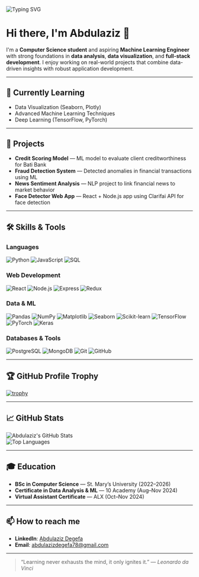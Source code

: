 <!-- Banner -->
<img src="https://readme-typing-svg.demolab.com?font=Fira+Code&duration=3000&pause=1000&center=true&vCenter=true&width=435&lines=Hi%2C+I'm+Abdulaziz;Data+Analyst!;Full-Stack+Developer!;Always+learning+and+building+!" alt="Typing SVG" />

# Hi there, I'm Abdulaziz 👋

I'm a **Computer Science student** and aspiring **Machine Learning Engineer** with strong foundations in **data analysis**, **data visualization**, and **full-stack development**. I enjoy working on real-world projects that combine data-driven insights with robust application development.

---

## 🧠 Currently Learning
- Data Visualization (Seaborn, Plotly)
- Advanced Machine Learning Techniques
- Deep Learning (TensorFlow, PyTorch)

---

## 💼 Projects
- **Credit Scoring Model** — ML model to evaluate client creditworthiness for Bati Bank
- **Fraud Detection System** — Detected anomalies in financial transactions using ML
- **News Sentiment Analysis** — NLP project to link financial news to market behavior
- **Face Detector Web App** — React + Node.js app using Clarifai API for face detection

---

## 🛠️ Skills & Tools

### Languages  
![Python](https://img.shields.io/badge/Python-3670A0?style=for-the-badge&logo=python&logoColor=white)
![JavaScript](https://img.shields.io/badge/JavaScript-ES6+-F7DF1E?style=for-the-badge&logo=javascript&logoColor=black)
![SQL](https://img.shields.io/badge/SQL-4479A1?style=for-the-badge&logo=postgresql&logoColor=white)

### Web Development  
![React](https://img.shields.io/badge/React-20232A?style=for-the-badge&logo=react)
![Node.js](https://img.shields.io/badge/Node.js-339933?style=for-the-badge&logo=node.js&logoColor=white)
![Express](https://img.shields.io/badge/Express.js-000000?style=for-the-badge&logo=express&logoColor=white)
![Redux](https://img.shields.io/badge/Redux-593D88?style=for-the-badge&logo=redux&logoColor=white)

### Data & ML  
![Pandas](https://img.shields.io/badge/Pandas-150458?style=for-the-badge&logo=pandas)
![NumPy](https://img.shields.io/badge/NumPy-013243?style=for-the-badge&logo=numpy)
![Matplotlib](https://img.shields.io/badge/Matplotlib-3776AB?style=for-the-badge&logo=matplotlib)
![Seaborn](https://img.shields.io/badge/Seaborn-2D3F50?style=for-the-badge&logo=python)
![Scikit-learn](https://img.shields.io/badge/Scikit--learn-F7931E?style=for-the-badge&logo=scikit-learn)
![TensorFlow](https://img.shields.io/badge/TensorFlow-FF6F00?style=for-the-badge&logo=tensorflow)
![PyTorch](https://img.shields.io/badge/PyTorch-EE4C2C?style=for-the-badge&logo=pytorch)
![Keras](https://img.shields.io/badge/Keras-D00000?style=for-the-badge&logo=keras)

### Databases & Tools  
![PostgreSQL](https://img.shields.io/badge/PostgreSQL-336791?style=for-the-badge&logo=postgresql&logoColor=white)
![MongoDB](https://img.shields.io/badge/MongoDB-4EA94B?style=for-the-badge&logo=mongodb&logoColor=white)
![Git](https://img.shields.io/badge/Git-F05032?style=for-the-badge&logo=git)
![GitHub](https://img.shields.io/badge/GitHub-181717?style=for-the-badge&logo=github)

---

## 🏆 GitHub Profile Trophy

[![trophy](https://github-profile-trophy.vercel.app/?username=Abdulaziz7878&theme=radical&margin-w=15&row=1)](https://github.com/ryo-ma/github-profile-trophy)

---

## 📈 GitHub Stats

![Abdulaziz's GitHub Stats](https://github-readme-stats.vercel.app/api?username=Abdulaziz7878&show_icons=true&theme=radical)  
![Top Languages](https://github-readme-stats.vercel.app/api/top-langs/?username=Abdulaziz7878&layout=compact&theme=radical)

---

## 🎓 Education
- **BSc in Computer Science** — St. Mary’s University (2022–2026)
- **Certificate in Data Analysis & ML** — 10 Academy (Aug–Nov 2024)
- **Virtual Assistant Certificate** — ALX (Oct–Nov 2024)

---

## 📫 How to reach me
- **LinkedIn**: [Abdulaziz Degefa](https://www.linkedin.com/in/abdulaziz-degefa-3a0453265)
- **Email**: [abdulazizdegefa78@gmail.com](mailto:abdulazizdegefa78@gmail.com)

---

> “Learning never exhausts the mind, it only ignites it.” — *Leonardo da Vinci*
<!---
Abdulaziz7878/Abdulaziz7878 is a ✨ special ✨ repository because its `README.md` (this file) appears on your GitHub profile.
You can click the Preview link to take a look at your changes.
--->
